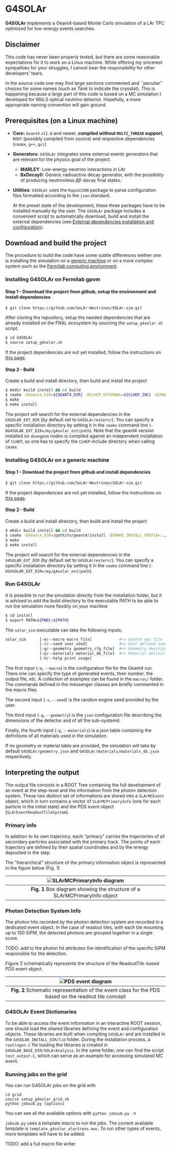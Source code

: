 # G4SOLAr

**G4SOLAr** implements a Geant4-based Monte Carlo simulation of a LAr TPC
optimized for low-energy events searches. 

## Disclaimer
This code has never been properly tested, but there are some reasonable 
expectations for it to work on a Linux machine. While offering my sincerest
sympathies for your struggles, I cannot bear the responsibility for other 
developers' tears. 

In the source code one may find large sections commented and ``peculiar'' 
choices for some names (such as _Tank_ to indicate the cryostat). 
This is happening because a large part of this code is based on a MC simulation 
I developed for WbLS optical neutrino detector. 
Hopefully, a more appropriate naming convention will gain ground.

## Prerequisites (on a Linux machine)

- **Core:** `Geant4` `v11.0` and newer, **compiled without `MULTI_THREAD` support**, 
  `ROOT` (possibly compiled from source)
  and respective dependencies (`cmake`, `g++`, `gcc`)
- **Generators:** `G4SOLAr` integrates some external events generators that
  are relevant for the physics goal of the project. 
  * **MARLEY**: Low-energy neutrino interactions in LAr
  * **BxDecay0**: Generic radioactive decay generator, with the possibility 
    of producing neutrinoless *ββ*-decay final states.
- **Utilities**: `G4SOLAr` uses the `RapidJSON` package to parse configuration 
  files formatted according to the `json` standard. 
    
  At the preset state of the development, these three packages have to be installed
  manually by the user. The `G4SOLAr` package includes a convenient script 
  to automatically download, build and install the external dependencies
  (see [External dependencies installation and configuration](README_EXTERNALS.md)). 
  
## Download and build the project

The procedure to build the code have some subtle differences wether one is 
installing the simulation on a [generic machine](#installing-g4solar-on-a-generic-machine)
or on a more complex system 
such as the [Fermilab computing environment](#installing-g4solar-on-fermilab-gpvm). 

### Installing G4SOLAr on Fermilab gpvm
#### Step 1 - Download the project from github, setup the environment and install dependencies
```bash
$ git clone https://github.com/SoLAr-Neutrinos/SOLAr-sim.git
```
After cloning the repository, setup the needed dependencies that are already 
installed on the FNAL ecosystem by sourcing the `setup_g4solar.sh` script. 
```bash
$ cd G4SOLAr
$ source setup_g4solar.sh
```
If the project dependencies are not yet installed, follow the instructions
on [this page](./README_EXTERNALS.md).


#### Step 2 - Build

Create a build and install directory, then build and install the project
```bash
$ mkdir build install && cd build 
$ cmake -DGeant4_DIR=${GEANT4_DIR} -DCLHEP_EXTERNAL=${CLHEP_INC} -DCMAKE_INSTALL_PREFIX=../install [opts...] ../G4SOLAr
$ make
$ make install
```
The project will search for the external dependencies in the 
`G4SOLAR_EXT_DIR` (by default set to `G4SOLAr/extern/`). You can 
specify a specific installation directory by setting it in the `cmake`
command line (`-DG4SOLAR_EXT_DIR=/my/g4solar_ext/path`). 
Note that the geant4 version installed on `dunegpvm` nodes is compiled 
against an independent installation of `CLHEP`, so one has to specify the 
`CLHEP` include directory when calling `cmake`.

### Installing G4SOLAr on a generic machine
#### Step 1 - Download the project from github and install dependencies
```bash
$ git clone https://github.com/SoLAr-Neutrinos/SOLAr-sim.git
```
If the project dependencies are not yet installed, follow the instructions
on [this page](./README_EXTERNALS.md).

#### Step 2 - Build
Create a build and install directory, then build and install the project
```bash
$ mkdir build install && cd build 
$ cmake -DGeant4_DIR=/path/to/geant4/install -DCMAKE_INSTALL_PREFIX=../install [opts...] ../G4SOLAr
$ make
$ make install
```
The project will search for the external dependencies in the 
`G4SOLAR_EXT_DIR` (by default set to `G4SOLAr/extern/`). You can 
specify a specific installation directory by setting it in the `cmake`
command line (`-DG4SOLAR_EXT_DIR=/my/g4solar_ext/path`). 

### Run G4SOLAr

It is possible to run the simulation directly from the installation folder, but it
is advised to add the build directory to the executable PATH to be able to run 
the simulation more flexibly on your machine
```bash
$ cd install
$ export PATH=${PWD}:${PATH}
```

The `solar_sim` executable can take the following inputs:
```bash
solar_sim      [-m/--macro macro_file]            #<< Geant4 mac file
               [-r/--seed user_seed]              #<< User defined seed
               [-g/--geometry geometry_cfg_file]  #<< Geometry description
               [-p/--materials material_db_file]  #<< Material definition table
               [-h/--help print usage]
```

The first input (`-m`, `--macro`) is the configuration file for the 
Geant4 run. There one can specify the type of generated events, 
their number, the output file, etc. A collection of examples can 
be found in the `macros/` folder. The commands defined in the messenger
classes are briefly commented in the macro files. 

The second input (`-s`, `--seed`) is the random engine seed provided by the user.

The third input (`-g`, `--geometry`) is the `json` configuration file describing
the dimensions of the detector and of all the sub-systemd. 

Finally, the fourth input (`-p`, `--materials`) is a json table containing
the definitions of all materials used in the simulation. 

If no geometry or material table are provided, the simulation will take 
by default `G4SOLAr/geometry.json` and `G4SOLAr/materials/materials_db.json`
respectively. 

## Interpreting the output

The output file consists in a ROOT Tree containing the full development of 
an event at the step-level and the information from the photon detection 
system. These two distinct set of informations are stored into a 
`SLArMCEvent` object, which in turn contains a vector of `SLArMCPrimaryInfo`
(one for each particle in the initial state) and the PDS event object 
(`SLArEventReadoutTileSystem`). 

### Primary info

In addition to its own trajectory, each "primary" carries 
the trajectories of all secondary particles associated with the primary track.
The points of each trajectory are defined by their spatial coordinates and by 
the energy deposited in the step. 

The "hierarchical" structure of the primary information object is represented 
in the figure below (Fig. 1)

| ![SLArMCPrimaryInfo diagram](./docs/figures/SLArMCPrimaryInfo.png)           |
| :--:                                                                         |
| **Fig. 1** Box diagram showing the structure of a SLArMCPrimaryInfo object   |


### Photon Detection System Info

The photon hits recorded by the photon detection system are recorded in 
a dedicated event object. In the case of readout tiles, with each tile mounting
up to 100 SiPM, the detected photons are grouped together in a single score. 

TODO: add to the photon hit attributes the identification of the specific SiPM
responsible for the detection. 

Figure 2 schematically represents the structure of the ReadoutTile-based 
PDS event object.

| ![PDS event diagram](./docs/figures/SLArEventPDS.png)                                                |
| :--:                                                                                                 |
| **Fig. 2** Schematic representation of the event class for the PDS based on the readout tile concept |


### G4SOLAr Event Dictionaries

To be able to access the event information in an interactive ROOT session, 
one should load the shared libraries defining the event and configuration 
objects. 
These libraries are built when compiling `G4SOLAr` and are installed in 
the `G4SOLAR_INSTALL_DIR/lib` folder. During the installation process, 
a `rootlogon.C` file loading the libraries is created in 
`G4SOLAR_BASE_DIR/SOLArAnalysis`. In the same folder, one can
find the script `test_output.C`, which can serve as an example for accessing
simulated MC event. 

### Running jobs on the grid

You can run G4SOLAr jobs on the grid with

```
cd grid
source setup_g4solar_grid.sh
python jobsub.py [options]
```

You can see all the available options with `python jobsub.py -h`

`jobsub.py` uses a template macro to run the jobs. The current available template is `template_g4solar_electrons.mac`.
To run other types of events, more templates will have to be added. 

TODO: add a full macro file writer



